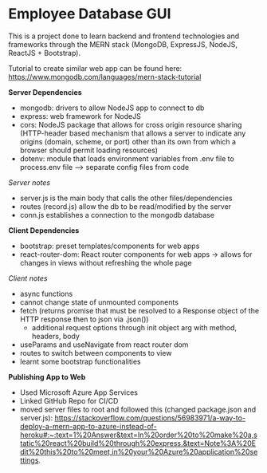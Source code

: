 # Employee Database GUI

This is a project done to learn backend and frontend technologies and frameworks through the MERN stack (MongoDB, ExpressJS, NodeJS, ReactJS + Bootstrap). 

Tutorial to create similar web app can be found here: https://www.mongodb.com/languages/mern-stack-tutorial

**Server Dependencies**
* mongodb: drivers to allow NodeJS app to connect to db
* express: web framework for NodeJS
* cors: NodeJS package that allows for cross origin resource sharing (HTTP-header based mechanism that allows a server to indicate any origins (domain, scheme, or port) other than its own from which a browser should permit loading resources)
* dotenv: module that loads environment variables from .env file to process.env file --> separate config files from code

*Server notes*
* server.js is the main body that calls the other files/dependencies
* routes (record.js) allow the db to be read/modified by the server
* conn.js establishes a connection to the mongodb database

**Client Dependencies**
* bootstrap: preset templates/components for web apps
* react-router-dom: React router components for web apps -> allows for changes in views without refreshing the whole page

*Client notes*
* async functions
* cannot change state of unmounted components
* fetch (returns promise that must be resolved to a Response object of the HTTP response then to json via .json())
    * additional request options through init object arg with method, headers, body
* useParams and useNavigate from react router dom
* routes to switch between components to view
* learnt some bootstrap functionalities

**Publishing App to Web**
* Used Microsoft Azure App Services
* Linked GitHub Repo for CI/CD
* moved server files to root and followed this (changed package.json and server.js): https://stackoverflow.com/questions/56983971/a-way-to-deploy-a-mern-app-to-azure-instead-of-heroku#:~:text=1%20Answer&text=In%20order%20to%20make%20a,static%20react%20build%20through%20express.&text=Note%3A%20Edit%20this%20to%20meet,in%20your%20Azure%20application%20settings. 